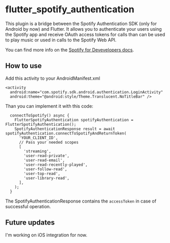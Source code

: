 # flutter_spotify_authentication

This plugin is a bridge between the Spotify Authentication SDK (only for Android by now) and Flutter. It allows you to authenticate your users using the Spotify app and receive OAuth access tokens for calls than can be used to play music or used in calls to the Spotify Web API.

You can find more info on the [Spotify for Devevelopers docs](https://developer.spotify.com/documentation/android/).

## How to use

Add this activity to your AndroidManifest.xml

```
<activity
  android:name="com.spotify.sdk.android.authentication.LoginActivity"
  android:theme="@android:style/Theme.Translucent.NoTitleBar" />
```

Than you can implement it with this code:

```
  connectToSpotify() async {
    FlutterSpotifyAuthentication spotifyAuthentication = FlutterSpotifyAuthentication();
    SpotifyAuthenticationResponse result = await spotifyAuthentication.connectToSpotifyAndReturnToken(
      'YOUR_CLIENT_ID',
      // Pass your needed scopes
      [
        'streaming',
        'user-read-private',
        'user-read-email',
        'user-read-recently-played',
        'user-follow-read',
        'user-top-read',
        'user-library-read',
      ],
    );
  }
```

The SpotifyAuthenticationResponse contains the `accessToken` in case of successful operation.

## Future updates

I'm working on iOS integration for now.

